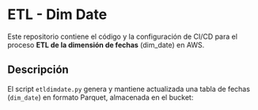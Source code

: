 # ETL - Dim Date

Este repositorio contiene el código y la configuración de CI/CD para el proceso **ETL de la dimensión de fechas** (dim_date) en AWS.

## Descripción
El script `etldimdate.py` genera y mantiene actualizada una tabla de fechas (`dim_date`) en formato Parquet, almacenada en el bucket:
